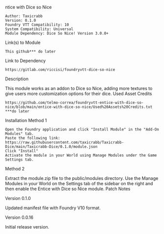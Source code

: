 ntice with Dice so Nice

    Author: Taxicrabb
    Version: 0.1.0
    Foundry VTT Compatibility: 10
    System Compatibility: Universal
    Module Dependency: Dice So Nice! Version 3.0.0+

Link(s) to Module

    This github*** do later

Link to Dependency

    https://gitlab.com/riccisi/foundryvtt-dice-so-nice

Description

This module works as an addon to Dice so Nice, adding more textures to give users more customization options for their dice.
Used Asset Credits

    https://github.com/telmo-correa/foundryvtt-entice-with-dice-so-nice/blob/main/entice-with-dice-so-nice/Used%20Assets%20Credits.txt ***do later

Installation
Method 1

    Open the Foundry application and click "Install Module" in the "Add-On Modules" tab.
    Paste the following link: https://raw.githubusercontent.com/taxicrabb/Taxicrabb-Dice/main/Taxicrabb-Dice/0.1.0/module.json
    Click "Install"
    Activate the module in your World using Manage Modules under the Game Settings tab.

Method 2

Extract the module.zip file to the public/modules directory. Use the Manage Modules in your World on the Settings tab of the sidebar on the right and then enable the Entice with Dice so Nice module.
Patch Notes

Version 0.1.0

Updated manifest file with Foundry V10 format.

Version 0.0.16

Initial release version.
